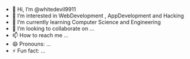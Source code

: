 - 👋 Hi, I’m @whitedevil9911
- 👀 I’m interested in WebDevelopment , AppDevelopment and Hacking
- 🌱 I’m currently learning Computer Science and Engineering
- 💞️ I’m looking to collaborate on ...
- 📫 How to reach me ...
- 😄 Pronouns: ...
- ⚡ Fun fact: ...

<!---
whitedevil9911/whitedevil9911 is a ✨ special ✨ repository because its `README.md` (this file) appears on your GitHub profile.
You can click the Preview link to take a look at your changes.
--->
